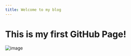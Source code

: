 ```yaml
---
title: Welcome to my blog
---
```

# This is my first GitHub Page!

![image](https://github.com/user-attachments/assets/dd3d890e-512e-4ce8-9faf-e769dd156dab)

